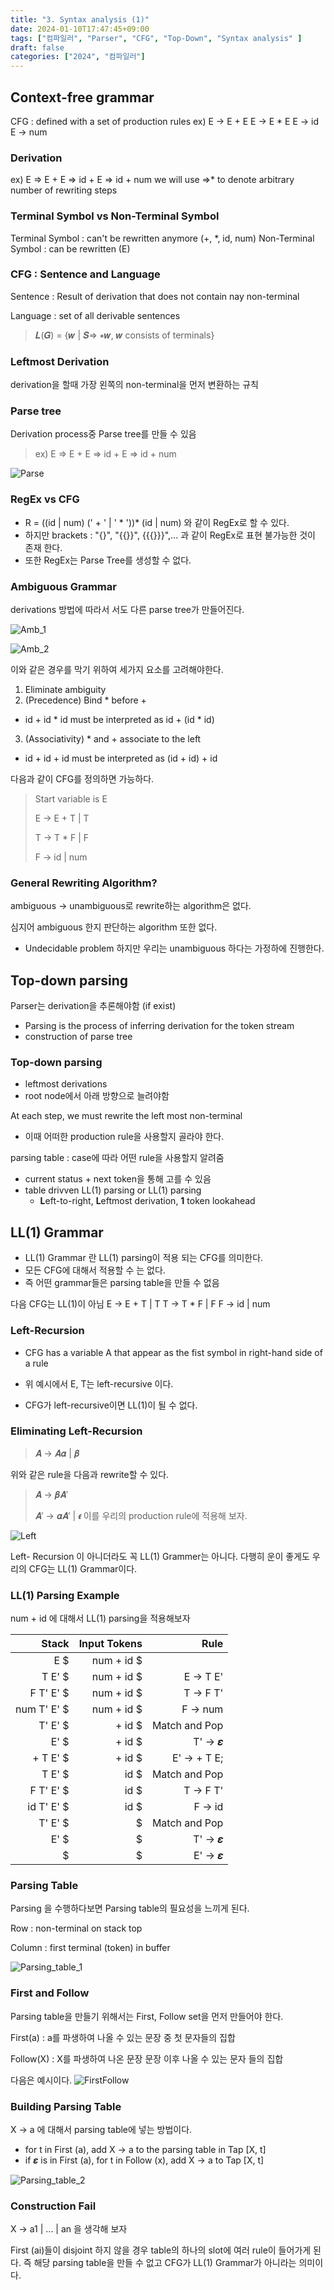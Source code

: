 ```yaml
---
title: "3. Syntax analysis (1)"
date: 2024-01-10T17:47:45+09:00
tags: ["컴파일러", "Parser", "CFG", "Top-Down", "Syntax analysis" ]
draft: false
categories: ["2024", "컴파일러"]
---
```

## Context-free grammar
CFG : defined with a set of production rules
ex) 
E -> E + E
E -> E * E
E -> id
E -> num

### Derivation
ex) E ⇒ E + E ⇒ id + E ⇒ id + num
we will use ⇒* to denote arbitrary number of rewriting steps

### Terminal Symbol vs Non-Terminal Symbol
Terminal Symbol : can't be rewritten anymore (+, *, id, num)
Non-Terminal Symbol : can be rewritten (E)

### CFG : Sentence and Language
Sentence : Result of derivation that does not contain nay non-terminal

Language : set of all derivable sentences
>  𝑳(𝑮) = {𝒘 | 𝑺⇒ ∗𝒘, 𝒘 consists of terminals}

### Leftmost Derivation 
derivation을 할때 가장 왼쪽의 non-terminal을 먼저 변환하는 규칙

### Parse tree
Derivation process중 Parse tree를 만들 수 있음
> ex) E ⇒ E + E ⇒ id + E ⇒ id + num

![Parse](https://github.com/246p/blog/blob/main/Hugo/blog/content/post/compiler/3_1.Parse.png?raw=true)



### RegEx vs CFG
- R = ((id | num) (' + ' | ' * '))* (id | num) 와 같이 RegEx로 할 수 있다.
- 하지만 brackets : "{}", "{{}}", {{{}}}",... 과 같이 RegEx로 표현 불가능한 것이 존재 한다.
- 또한 RegEx는 Parse Tree를 생성할 수 없다.

### Ambiguous Grammar
derivations 방법에 따라서 서도 다른 parse tree가 만들어진다.

![Amb_1](https://github.com/246p/blog/blob/main/Hugo/blog/content/post/compiler/3_1.Amb_1.png?raw=true)

![Amb_2](https://github.com/246p/blog/blob/main/Hugo/blog/content/post/compiler/3_1.Amb_2.png?raw=true)


이와 같은 경우를 막기 위하여 세가지 요소를 고려해야한다.
1) Eliminate ambiguity
2) (Precedence) Bind * before +
- id + id * id must be interpreted as id + (id * id)
3) (Associativity) * and + associate to the left
- id + id + id must be interpreted as (id + id) + id

다음과 같이 CFG를 정의하면 가능하다.

> Start variable is E
>
>E -> E + T | T
>
>T -> T * F | F
>
>F -> id | num



### General Rewriting Algorithm? 
ambiguous -> unambiguous로 rewrite하는 algorithm은 없다.

심지어 ambiguous 한지 판단하는 algorithm 또한 없다.
- Undecidable problem
하지만 우리는 unambiguous 하다는 가정하에 진행한다.

## Top-down parsing
Parser는 derivation을 추론해야함 (if exist)
- Parsing is the process of inferring derivation for the token stream
- construction of parse tree

### Top-down parsing
- leftmost derivations
- root node에서 아래 방향으로 늘려야함


At each step, we must rewrite the left most non-terminal
- 이때 어떠한 production rule을 사용할지 골라야 한다.


parsing table : case에 따라 어떤 rule을 사용할지 알려줌
- current status + next token을 통해 고를 수 있음
- table drivven LL(1) parsing or LL(1) parsing
    - **L**eft-to-right, **L**eftmost derivation, **1** token lookahead

## LL(1) Grammar
- LL(1) Grammar 란 LL(1) parsing이 적용 되는 CFG를 의미한다.
- 모든 CFG에 대해서 적용할 수 는 없다.
- 즉 어떤 grammar들은 parsing table을 만들 수 없음


다음 CFG는 LL(1)이 아님
E -> E + T | T
T -> T * F | F
F -> id | num

### Left-Recursion
 - CFG has a variable A that appear as the fist symbol in right-hand side of a rule

- 위 예시에서 E, T는 left-recursive 이다.

- CFG가 left-recursive이면 LL(1)이 될 수 없다.

### Eliminating Left-Recursion

> 𝑨 → 𝑨𝜶 | 𝜷 

위와 같은 rule을 다음과 rewrite할 수 있다.
> 𝑨 → 𝜷𝑨′
>
> 𝑨′ → 𝜶𝑨′ | 𝝐
이를 우리의 production rule에 적용해 보자. 

![Left](https://github.com/246p/blog/blob/main/Hugo/blog/content/post/compiler/3_1.Left.png?raw=true)

Left- Recursion 이 아니더라도 꼭 LL(1) Grammer는 아니다. 다행히 운이 좋게도 우리의 CFG는 LL(1) Grammar이다. 

### LL(1) Parsing Example
num + id 에 대해서 LL(1) parsing을 적용해보자

|            Stack  |     Input Tokens |  Rule       |
|---------------:|-----------------:|---------------:|
|               E $ |         num + id $ |                    |
|           T E' $ |         num + id $ |  E -> T E'       |
|         F T' E' $ |        num + id $ | T -> F T'        | 
|      num T' E' $ |        num + id $ | F -> num         |
|           T' E' $ |              + id $ | Match and Pop  |
|               E' $ |              + id $ | T' -> 𝜺           |
|          + T E' $ |              + id $ | E' -> + T E;     |
|            T E' $ |                id $ | Match and Pop  |
|         F T' E' $ |                id $ | T -> F T'        |
|         id T' E' $ |                id $ | F -> id           |
|            T' E' $ |                   $ | Match and Pop |
|               E' $ |                   $ | T' -> 𝜺           |
|                  $ |                   $ | E' -> 𝜺           | 

### Parsing Table
Parsing 을 수행하다보면 Parsing table의 필요성을 느끼게 된다.

Row : non-terminal on stack top

Column : first terminal (token) in buffer

![Parsing_table_1](https://github.com/246p/blog/blob/main/Hugo/blog/content/post/compiler/3_1.Parsing_table_1.png?raw=true)






### First and Follow

Parsing table을 만들기 위해서는 First, Follow set을 먼저 만들어야 한다.

First(a) : a를 파생하여 나올 수 있는 문장 중 첫 문자들의 집합

Follow(X) : X를 파생하여 나온 문장 문장 이후 나올 수 있는 문자 들의 집합

다음은 예시이다.
![FirstFollow](https://github.com/246p/blog/blob/main/Hugo/blog/content/post/compiler/3_1.FirstFollow.png?raw=true)





### Building Parsing Table 
X -> a 에 대해서 parsing table에 넣는 방법이다.
- for t in First (a), add X -> a to the parsing table in Tap [X, t]
- if 𝜺 is in First (a), for t in Follow (x), add X -> a to Tap [X, t] 





![Parsing_table_2](https://github.com/246p/blog/blob/main/Hugo/blog/content/post/compiler/3_1.Parsing_table_2.png?raw=true)



### Construction Fail 
X -> a1 | ... | an 을 생각해 보자

First (ai)들이 disjoint 하지 않을 경우 table의 하나의 slot에 여러 rule이 들어가게 된다. 즉 해당 parsing table을 만들 수 없고 CFG가 LL(1) Grammar가 아니라는 의미이다.


